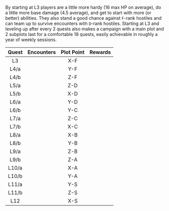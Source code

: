 By starting at L3 players are a little more hardy (16 max HP on average), do a little more base damage (4.5 average), and get to start with more (or better) abilities. They also stand a good chance against `F`-rank hostiles and can team up to survive encounters with `D`-rank hostiles. Starting at L3 and leveling up after every 2 quests also makes a campaign with a main plot and 2 subplots last for a comfortable 18 quests, easily achievable in roughly a year of weekly sessions.

| Quest | Encounters | Plot Point | Rewards |
|:---:|:---:|:---:|:---:|
| L3 |  | X-F |  |
| L4/a |  | Y-F |  |
| L4/b |  | Z-F |  |
| L5/a |  | Z-D |  |
| L5/b |  | X-D |  |
| L6/a |  | Y-D |  |
| L6/b |  | Y-C |  |
| L7/a |  | Z-C |  |
| L7/b |  | X-C |  |
| L8/a |  | X-B |  |
| L8/b |  | Y-B |  |
| L9/a |  | Z-B |  |
| L9/b |  | Z-A |  |
| L10/a |  | X-A |  |
| L10/b |  | Y-A |  |
| L11/a |  | Y-S |  |
| L11/b |  | Z-S |  |
| L12 |  | X-S |  |
